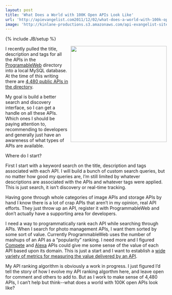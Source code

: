 ```yaml
---
layout: post
title: 'What Does a World with 100K Open APIs Look Like'
url: 'http://apievangelist.com2011/12/02/what-does-a-world-with-100k-open-apis-look-like/'
image: 'http://kinlane-productions.s3.amazonaws.com/api-evangelist-site/blog/ProgrammableWeb-API-Directory.png'
---
```

{% include JB/setup %}
<p>
     <a title="4,480 APIs in the Directory" href="http://www.programmableweb.com/apis/directory"><img src="http://kinlane-productions.s3.amazonaws.com/api-evangelist/programmableweb/ProgrammableWeb-API-Directory.png"  width="300" align="right" /></a>
</p>
<p>
     I recently pulled the title, description and tags for all the APIs in the <a title="ProgrammableWeb" href="http://www.programmableweb.com">ProgramableWeb</a> directory into a local MySQL database. At the time of this writing there are <a title="4,480 APIs in the Directory" href="http://www.programmableweb.com/apis/directory">4,480 public APIs in the directory</a>.
</p>
<p>
     My goal is build a better search and discovery interface, so I can get a handle on all these APIs. Which ones I should be paying attention to, recommending to developers and generally just have an awareness of what types of APIs are available.
</p>
<p>
     Where do I start?
</p>
<p>
     First I start with a keyword search on the title, description and tags associated with each API. I will build a bunch of custom search queries, but no matter how good my queries are, I’m still limited by whatever descriptions are associated with the APIs and whatever tags were applied. This is just search, it isn’t discovery or real-time tracking.
</p>
<p>
     Having gone through whole categories of image APIs and storage APIs by hand I know there is a lot of crap APIs that aren’t in my opinion, real API efforts. They just throw up an API, register it with ProgrammableWeb and don’t actually have a supporting area for developers.
</p>
<p>
     I need a way to programmatically rank each API while searching through APIs. When I search for photo management APIs, I want them sorted by some sort of value. Currently ProgrammableWeb uses the number of mashups of an API as a “popularity” ranking. I need more and I figured <a title="Compete" href="https://www.compete.com/developer/">Compete</a> and <a title="Alexa" href="http://www.alexa.com/">Alexa</a> APIs could give me some sense of the value of each API based upon its domain. This is just a start and I want to establish a <a title="wide variety of metrics for measuring the value delivered by an API" href="/2011/04/21/measuring-the-popularity-of-apis/">wide variety of metrics for measuring the value delivered by an API</a>.
</p>
<p>
     My API ranking algorithm is obviously a work in progress. I just figured I’d tell the story of how I evolve my API ranking algorthm here, and leave open for comment and others to add to. But as I work to make sense of 4,480 APIs, I can’t help but think--what does a world with 100K open APIs look like?
</p>
